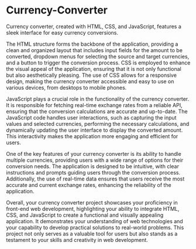 # Currency-Converter
Currency converter, created with HTML, CSS, and JavaScript, features a sleek interface for easy currency conversions.

The HTML structure forms the backbone of the application, providing a clean and organized layout that includes input fields for the amount to be converted, dropdown menus for selecting the source and target currencies, and a button to trigger the conversion process. CSS is employed to enhance the visual appeal of the application, ensuring that it is not only functional but also aesthetically pleasing. The use of CSS allows for a responsive design, making the currency converter accessible and easy to use on various devices, from desktops to mobile phones.

JavaScript plays a crucial role in the functionality of the currency converter. It is responsible for fetching real-time exchange rates from a reliable API, ensuring that the conversion calculations are accurate and up-to-date. The JavaScript code handles user interactions, such as capturing the input values and selected currencies, performing the necessary calculations, and dynamically updating the user interface to display the converted amount. This interactivity makes the application more engaging and efficient for users.

One of the key features of your currency converter is its ability to handle multiple currencies, providing users with a wide range of options for their conversion needs. The application is designed to be intuitive, with clear instructions and prompts guiding users through the conversion process. Additionally, the use of real-time data ensures that users receive the most accurate and current exchange rates, enhancing the reliability of the application.

Overall, your currency converter project showcases your proficiency in front-end web development, highlighting your ability to integrate HTML, CSS, and JavaScript to create a functional and visually appealing application. It demonstrates your understanding of web technologies and your capability to develop practical solutions to real-world problems. This project not only serves as a valuable tool for users but also stands as a testament to your skills and creativity in web development.
